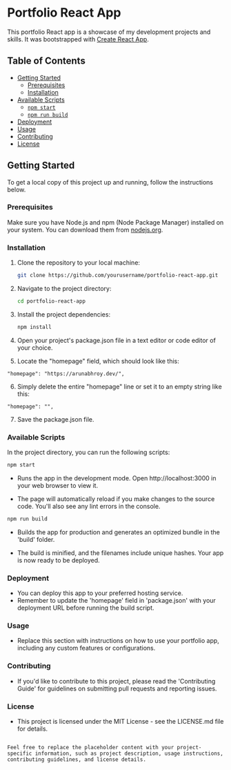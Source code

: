 # Portfolio React App

This portfolio React app is a showcase of my development projects and skills. It was bootstrapped with [Create React App](https://github.com/facebook/create-react-app).

## Table of Contents

- [Getting Started](#getting-started)
    - [Prerequisites](#prerequisites)
    - [Installation](#installation)
- [Available Scripts](#available-scripts)
    - [`npm start`](#npm-start)
    - [`npm run build`](#npm-run-build)
- [Deployment](#deployment)
- [Usage](#usage)
- [Contributing](#contributing)
- [License](#license)

## Getting Started

To get a local copy of this project up and running, follow the instructions below.

### Prerequisites

Make sure you have Node.js and npm (Node Package Manager) installed on your system. You can download them from [nodejs.org](https://nodejs.org/).

### Installation

1. Clone the repository to your local machine:

   ```sh
   git clone https://github.com/yourusername/portfolio-react-app.git

2. Navigate to the project directory:

    ```sh
    cd portfolio-react-app

3. Install the project dependencies:

     ```sh
   npm install

4. Open your project's package.json file in a text editor or code editor of your choice.

5. Locate the "homepage" field, which should look like this:


```
"homepage": "https://arunabhroy.dev/",
```

6. Simply delete the entire "homepage" line or set it to an empty string like this:

``` 
"homepage": "",
```

7. Save the package.json file.

### Available Scripts
In the project directory, you can run the following scripts:
 
```sh
npm start
```

* Runs the app in the development mode.
Open http://localhost:3000 in your web browser to view it.

* The page will automatically reload if you make changes to the source code. You'll also see any lint errors in the console.

```sh
npm run build
```

* Builds the app for production and generates an optimized bundle in the 'build' folder.

* The build is minified, and the filenames include unique hashes. Your app is now ready to be deployed.

### Deployment

* You can deploy this app to your preferred hosting service. 
* Remember to update the 'homepage' field in 'package.json' with your deployment URL before running the build script.

### Usage

* Replace this section with instructions on how to use your portfolio app, including any custom features or configurations.

### Contributing

* If you'd like to contribute to this project, please read the 'Contributing Guide' for guidelines on submitting pull requests and reporting issues.

### License

* This project is licensed under the MIT License - see the LICENSE.md file for details.

```

Feel free to replace the placeholder content with your project-specific information, such as project description, usage instructions, contributing guidelines, and license details.

```